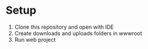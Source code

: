 # Setup
1. Clone this repository and open with IDE
2. Create downloads and uploads folders in wwwroot
3. Run web project

